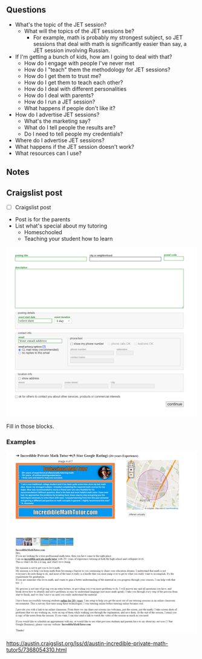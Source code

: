 ## Questions

- What's the topic of the JET session?
    - What will the topics of the JET sessions be?
        - For example, math is probably my strongest subject, so JET sessions that deal with math is significantly easier than say, a JET session involving Russian.
- If I'm getting a bunch of kids, how am I going to deal with that?
    - How do I engage with people I've never met
    - How do I "teach" them the methodology for JET sessions?
    - How do I get them to trust me?
    - How do I get them to teach each other?
    - How do I deal with different personalities
    - How do I deal with parents?
    - How do I run a JET session?
    - What happens if people don't like it?
- How do I advertise JET sessions?
    - What's the marketing say?
    - What do I tell people the results are?
    - Do I need to tell people my credentials?
- Where do I advertise JET sessions?
- What happens if the JET session doesn't work?
- What resources can I use?

## Notes

## Craigslist post

- [ ] Craigslist post
- Post is for the parents
- List what's special about my tutoring
    - Homeschooled
    - Teaching your student how to learn

![](images/2021-08-21-20-59-13.png)

Fill in those blocks.

### Examples

![](images/2021-08-21-20-53-46.png)

https://austin.craigslist.org/lss/d/austin-incredible-private-math-tutor5/7368054310.html

